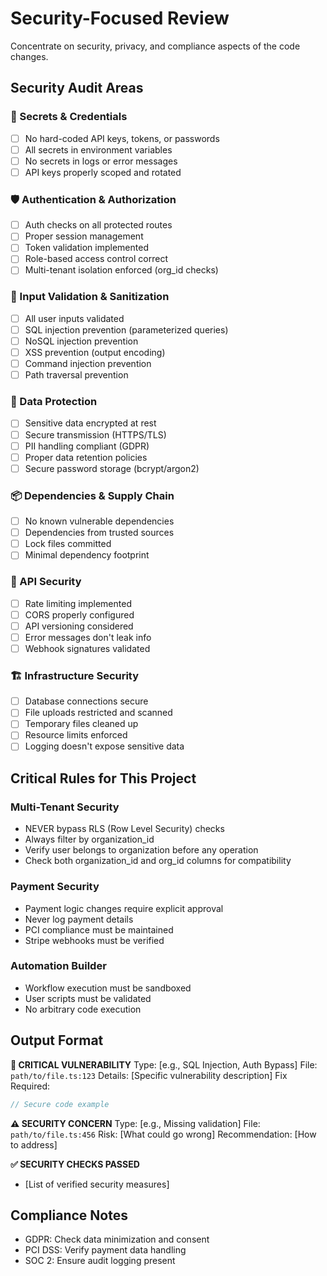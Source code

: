 # Security-Focused Review

Concentrate on security, privacy, and compliance aspects of the code changes.

## Security Audit Areas

### 🔑 Secrets & Credentials
- [ ] No hard-coded API keys, tokens, or passwords
- [ ] All secrets in environment variables
- [ ] No secrets in logs or error messages
- [ ] API keys properly scoped and rotated

### 🛡️ Authentication & Authorization
- [ ] Auth checks on all protected routes
- [ ] Proper session management
- [ ] Token validation implemented
- [ ] Role-based access control correct
- [ ] Multi-tenant isolation enforced (org_id checks)

### 💉 Input Validation & Sanitization
- [ ] All user inputs validated
- [ ] SQL injection prevention (parameterized queries)
- [ ] NoSQL injection prevention
- [ ] XSS prevention (output encoding)
- [ ] Command injection prevention
- [ ] Path traversal prevention

### 🔐 Data Protection
- [ ] Sensitive data encrypted at rest
- [ ] Secure transmission (HTTPS/TLS)
- [ ] PII handling compliant (GDPR)
- [ ] Proper data retention policies
- [ ] Secure password storage (bcrypt/argon2)

### 📦 Dependencies & Supply Chain
- [ ] No known vulnerable dependencies
- [ ] Dependencies from trusted sources
- [ ] Lock files committed
- [ ] Minimal dependency footprint

### 🚪 API Security
- [ ] Rate limiting implemented
- [ ] CORS properly configured
- [ ] API versioning considered
- [ ] Error messages don't leak info
- [ ] Webhook signatures validated

### 🏗️ Infrastructure Security
- [ ] Database connections secure
- [ ] File uploads restricted and scanned
- [ ] Temporary files cleaned up
- [ ] Resource limits enforced
- [ ] Logging doesn't expose sensitive data

## Critical Rules for This Project

### Multi-Tenant Security
- NEVER bypass RLS (Row Level Security) checks
- Always filter by organization_id
- Verify user belongs to organization before any operation
- Check both organization_id and org_id columns for compatibility

### Payment Security
- Payment logic changes require explicit approval
- Never log payment details
- PCI compliance must be maintained
- Stripe webhooks must be verified

### Automation Builder
- Workflow execution must be sandboxed
- User scripts must be validated
- No arbitrary code execution

## Output Format

**🔴 CRITICAL VULNERABILITY**
Type: [e.g., SQL Injection, Auth Bypass]
File: `path/to/file.ts:123`
Details: [Specific vulnerability description]
Fix Required:
```typescript
// Secure code example
```

**⚠️ SECURITY CONCERN**
Type: [e.g., Missing validation]
File: `path/to/file.ts:456`
Risk: [What could go wrong]
Recommendation: [How to address]

**✅ SECURITY CHECKS PASSED**
- [List of verified security measures]

## Compliance Notes
- GDPR: Check data minimization and consent
- PCI DSS: Verify payment data handling
- SOC 2: Ensure audit logging present